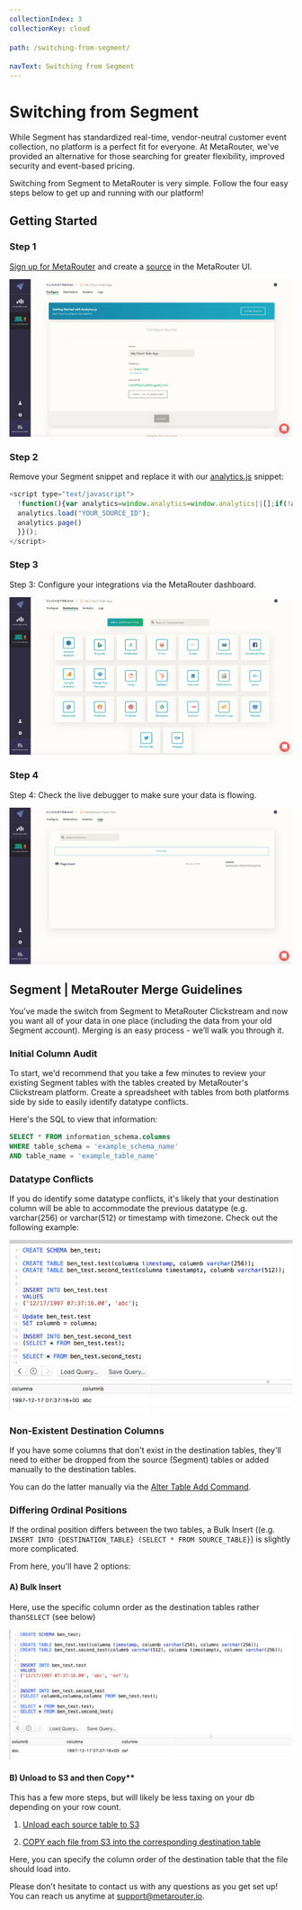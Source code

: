 ```yaml
---
collectionIndex: 3
collectionKey: cloud

path: /switching-from-segment/

navText: Switching from Segment
---
```


# Switching from Segment

While Segment has standardized real-time, vendor-neutral customer event collection, no platform is a perfect fit for everyone. At MetaRouter, we've provided an alternative for those searching for greater flexibility, improved security and event-based pricing.

Switching from Segment to MetaRouter is very simple. Follow the four easy steps below to get up and running with our platform!

## Getting Started

### Step 1

[Sign up for MetaRouter](https://app.metarouter.io/signup) and create a [source](/sources-and-sdks/) in the MetaRouter UI.

![segment-switch-1](/images/segment-switch-1-v2.png)

### Step 2

Remove your Segment snippet and replace it with our [analytics.js](/sources/analytics-js/) snippet:

```javascript
<script type="text/javascript">
  !function(){var analytics=window.analytics=window.analytics||[];if(!analytics.initialize)if(analytics.invoked)window.console&&console.error&&console.error("MetaRouter snippet included twice.");else{analytics.invoked=!0;analytics.methods=["trackSubmit","trackClick","trackLink","trackForm","pageview","identify","reset","group","track","ready","alias","page","once","off","on"];analytics.factory=function(t){return function(){var e=Array.prototype.slice.call(arguments);e.unshift(t);analytics.push(e);return analytics}};for(var t=0;t<analytics.methods.length;t++){var e=analytics.methods[t];analytics[e]=analytics.factory(e)}analytics.load=function(t){var e=document.createElement("script");e.type="text/javascript";e.async=!0;e.src=("https:"===document.location.protocol?"https://":"http://")+"cdn.metarouter.io/analytics.js/v1/"+t+"/"+t+".js";var n=document.getElementsByTagName("script")[0];n.parentNode.insertBefore(e,n)};analytics.SNIPPET_VERSION="3.1.0";
  analytics.load("YOUR_SOURCE_ID");
  analytics.page()
  }}();
</script>
```

### Step 3

Step 3: Configure your integrations via the MetaRouter dashboard.

![segment-switch-3](/images/segment-switch-3-v2.png)

### Step 4

Step 4: Check the live debugger to make sure your data is flowing.

![segment-switch-4](/images/segment-switch-4-v2.png)

## Segment | MetaRouter Merge Guidelines

You've made the switch from Segment to MetaRouter Clickstream and now you want all of your data in one place (including the data from your old Segment account). Merging is an easy process - we’ll walk you through it.

### Initial Column Audit

To start, we'd recommend that you take a few minutes to review your existing Segment tables with the tables created by MetaRouter's Clickstream platform. Create a spreadsheet with tables from both platforms side by side to easily identify datatype conflicts.

Here's the SQL to view that information:

```sql
SELECT * FROM information_schema.columns
WHERE table_schema = 'example_schema_name'
AND table_name = 'example_table_name'
```

### Datatype Conflicts

If you do identify some datatype conflicts, it's likely that your destination column will be able to accommodate the previous datatype (e.g. varchar(256) or varchar(512) or timestamp with timezone. Check out the following example:

![clickstream-merge1](/images/clickstream-merge1.png)

### Non-Existent Destination Columns

If you have some columns that don't exist in the destination tables, they'll need to either be dropped from the source (Segment) tables or added manually to the destination tables.

You can do the latter manually via the [Alter Table Add Command](http://docs.aws.amazon.com/redshift/latest/dg/r_ALTER_TABLE.html).

### Differing Ordinal Positions

If the ordinal position differs between the two tables, a Bulk Insert ((e.g. `INSERT INTO {DESTINATION_TABLE} (SELECT * FROM SOURCE_TABLE}`) is slightly more complicated.

From here, you'll have 2 options:

#### A) Bulk Insert

Here, use the specific column order as the destination tables rather than`SELECT` (see below)

![clickstream-merge2](/images/clickstream-merge2.png)

#### B) Unload to S3 and then Copy\*\*

This has a few more steps, but will likely be less taxing on your db depending on your row count.

1. [Unload each source table to S3](http://docs.aws.amazon.com/redshift/latest/dg/r_UNLOAD.html)

2. [COPY each file from S3 into the corresponding destination table](http://docs.aws.amazon.com/redshift/latest/dg/r_COPY.html)

Here, you can specify the column order of the destination table that the file should load into.

Please don't hesitate to contact us with any questions as you get set up! You can reach us anytime at [support@metarouter.io](support@metarouter.io).
